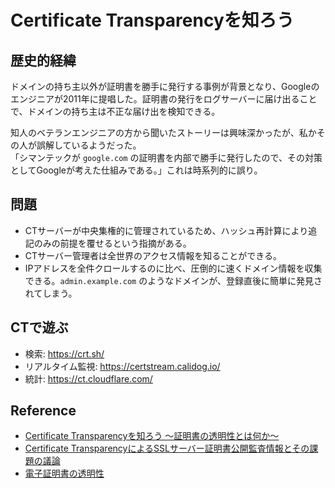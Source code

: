 # Certificate Transparencyを知ろう


## 歴史的経緯

ドメインの持ち主以外が証明書を勝手に発行する事例が背景となり、Googleのエンジニアが2011年に提唱した。証明書の発行をログサーバーに届け出ることで、ドメインの持ち主は不正な届け出を検知できる。

知人のベテランエンジニアの方から聞いたストーリーは興味深かったが、私かその人が誤解しているようだった。  
「シマンテックが `google.com` の証明書を内部で勝手に発行したので、その対策としてGoogleが考えた仕組みである。」これは時系列的に誤り。  

## 問題

- CTサーバーが中央集権的に管理されているため、ハッシュ再計算により追記のみの前提を覆せるという指摘がある。
- CTサーバー管理者は全世界のアクセス情報を知ることができる。
- IPアドレスを全件クロールするのに比べ、圧倒的に速くドメイン情報を収集できる。`admin.example.com` のようなドメインが、登録直後に簡単に発見されてしまう。

## CTで遊ぶ

- 検索: <https://crt.sh/>
- リアルタイム監視: <https://certstream.calidog.io/>
- 統計: <https://ct.cloudflare.com/>

## Reference

- [Certificate Transparencyを知ろう ～証明書の透明性とは何か～](https://www.jnsa.org/seminar/pki-day/2016/data/1-2_oosumi.pdf)
- [Certificate TransparencyによるSSLサーバー証明書公開監査情報とその課題の議論](https://www.slideshare.net/kenjiurushima/certificate-transparencyssl)
- [電子証明書の透明性](https://ja.wikipedia.org/wiki/%E9%9B%BB%E5%AD%90%E8%A8%BC%E6%98%8E%E6%9B%B8%E3%81%AE%E9%80%8F%E6%98%8E%E6%80%A7)
